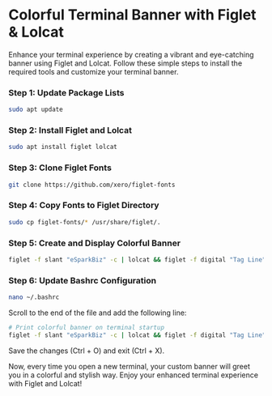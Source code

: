# Colorful Terminal Banner with Figlet & Lolcat

Enhance your terminal experience by creating a vibrant and eye-catching banner using Figlet and Lolcat. Follow these simple steps to install the required tools and customize your terminal banner.

### Step 1: Update Package Lists
```bash
sudo apt update
```

### Step 2: Install Figlet and Lolcat
```bash
sudo apt install figlet lolcat
```

### Step 3: Clone Figlet Fonts
```bash
git clone https://github.com/xero/figlet-fonts
```

### Step 4: Copy Fonts to Figlet Directory
```bash
sudo cp figlet-fonts/* /usr/share/figlet/.
```

### Step 5: Create and Display Colorful Banner
```bash
figlet -f slant "eSparkBiz" -c | lolcat && figlet -f digital "Tag Line" -c | lolcat
```

### Step 6: Update Bashrc Configuration
```bash
nano ~/.bashrc
```
Scroll to the end of the file and add the following line:
```bash
# Print colorful banner on terminal startup
figlet -f slant "eSparkBiz" -c | lolcat && figlet -f digital "Tag Line" -c | lolcat
```
Save the changes (Ctrl + O) and exit (Ctrl + X).

Now, every time you open a new terminal, your custom banner will greet you in a colorful and stylish way. Enjoy your enhanced terminal experience with Figlet and Lolcat!